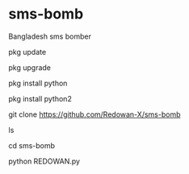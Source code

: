 # sms-bomb
Bangladesh sms bomber

pkg update

pkg upgrade

pkg install python

pkg install python2

git clone https://github.com/Redowan-X/sms-bomb

ls

cd sms-bomb

python REDOWAN.py
